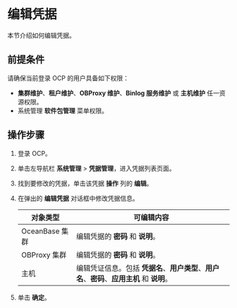 # 编辑凭据

本节介绍如何编辑凭据。

## 前提条件

请确保当前登录 OCP 的用户具备如下权限：

* **集群维护**、**租户维护**、**OBProxy 维护**、**Binlog 服务维护** 或 **主机维护** 任一资源权限。
* 系统管理 **软件包管理** 菜单权限。

## 操作步骤

1. 登录 OCP。

2. 单击左导航栏 **系统管理** \> **凭据管理**，进入凭据列表页面。

3. 找到要修改的凭据，单击该凭据 **操作** 列的 **编辑**。

4. 在弹出的 **编辑凭据** 对话框中修改凭据信息。

    | **对象类型** | **可编辑内容** |
    | --- | --- |
    | OceanBase 集群 | 编辑凭据的 **密码** 和 **说明**。 |
    | OBProxy 集群 | 编辑凭据的 **密码** 和 **说明**。 |
    | 主机 | 编辑凭证信息。包括 **凭据名**、**用户类型**、**用户名**、**密码**、**应用主机** 和 **说明**。 |

5. 单击 **确定**。
